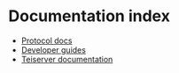 # Documentation index
- [Protocol docs](protocol)
- [Developer guides](guides)
- [Teiserver documentation](https://hexdocs.pm/teiserver/Teiserver.html)

